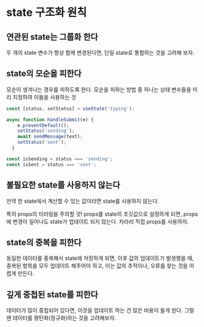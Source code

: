 # state 구조화 원칙

## 연관된 state는 그룹화 한다

두 개의 state 변수가 항상 함께 변경된다면, 단일 state로 통합하는 것을 고려해 보자.

## state의 모순을 피한다

모순이 생겨나는 경우를 피하도록 한다. 모순을 피하는 방법 중 하나는 상태 변수들을 미리 지정하여 이들을 사용하는 것

```jsx
const [status, setStatus] = useState('typing');

async function handleSubmit(e) {
    e.preventDefault();
    setStatus('sending');
    await sendMessage(text);
    setStatus('sent');
  }

const isSending = status === 'sending';
const isSent = status === 'sent';
```

## 불필요한 state를 사용하지 않는다

만약 한 state에서 계산할 수 있는 값이라면 state를 사용하지 않는다.

특히 props의 미러링을 주의할 것! props를 state의 초깃값으로 설정하게 되면, props에 변경이 일어나도 state가 업데이트 되지 않는다. 차라리 직접 props를 사용하자.

## state의 중복을 피한다

동일한 데이터를 중복해서 state에 저장하게 되면, 이후 값의 업데이트가 발생했을 때, 중복된 항목을 모두 업데이트 해주어야 하고, 이는 값의 추적이나, 오류를 찾는 것을 어렵게 만든다.

## 깊게 중첩된 state를 피한다

데이터가 많이 중첩되어 있다면, 이것을 업데이트 하는 건 많은 비용이 들게 된다. 그럴 땐 데이터를 평탄화(정규화)하는 것을 고려해보자.